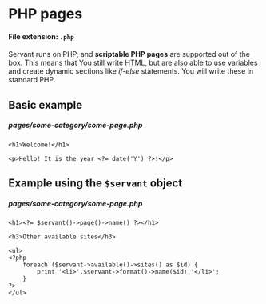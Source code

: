 
# PHP pages

#### File extension: `.php`

Servant runs on PHP, and **scriptable PHP pages** are supported out of the box. This means that You still write [HTML](), but are also able to use variables and create dynamic sections like *if-else* statements. You will write these in standard PHP.

## Basic example

##### pages/some-category/some-page.php

	<h1>Welcome!</h1>

	<p>Hello! It is the year <?= date('Y') ?>!</p>



## Example using the `$servant` object

##### pages/some-category/some-page.php

	<h1><?= $servant()->page()->name() ?></h1>

	<h3>Other available sites</h3>

	<ul>
	<?php
		foreach ($servant->available()->sites() as $id) {
			print '<li>'.$servant->format()->name($id).'</li>';
		}
	?>
	</ul>
